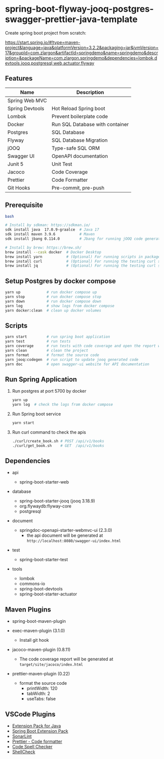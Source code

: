 # spring-boot-flyway-jooq-postgres-swagger-prettier-java-template

Create spring boot project from scratch:

https://start.spring.io/#!type=maven-project&language=java&platformVersion=3.2.2&packaging=jar&jvmVersion=17&groupId=com.zlargon&artifactId=springdemo&name=springdemo&description=&packageName=com.zlargon.springdemo&dependencies=lombok,devtools,jooq,postgresql,web,actuator,flyway

## Features

| Name            | Description                     |
| --------------- | ------------------------------- |
| Spring Web MVC  |                                 |
| Spring Devtools | Hot Reload Spring boot          |
| Lombok          | Prevent boilerplate code        |
| Docker          | Run SQL Database with container |
| Postgres        | SQL Database                    |
| Flyway          | SQL Database Migration          |
| jOOQ            | Type-safe SQL ORM               |
| Swagger UI      | OpenAPI documentation           |
| Junit 5         | Unit Test                       |
| Jacoco          | Code Coverage                   |
| Prettier        | Code Formatter                  |
| Git Hooks       | Pre-commit, pre-push            |

## Prerequisite

```bash
bash

# Install by sdkman: https://sdkman.io/
sdk install java  17.0.9-graalce  # Java 17
sdk install maven 3.9.6           # Maven
sdk install jbang 0.114.0         # Jbang for running jOOQ code generator script

# Install by brew: https://brew.sh/
brew install --cask docker  # Docker Desktop
brew install yarn           # (Optional) For running scripts in package.json (yarn 1.22.x)
brew install curl           # (Optional) For running the testing curl script
brew install jq             # (Optional) For running the testing curl script
```

## Setup Postgres by docker compose

```bash
yarn up            # run docker compose up
yarn stop          # run docker compose stop
yarn down          # run docker compose down
yarn log           # show logs from docker compose
yarn docker:clean  # clean up docker volumes
```

## Scripts

```bash
yarn start         # run spring boot application
yarn test          # run tests
yarn coverage      # run tests with code coverage and open the report website
yarn clean         # clean the project
yarn format        # format the source code
yarn jooq:codegen  # run script to update jooq generated code
yarn doc           # open swagger-ui website for API documentation
```

## Run Spring Application

1. Run postgres at port 5700 by docker

   ```bash
   yarn up
   yarn log  # check the logs from docker compose
   ```

2. Run Spring boot service

   ```bash
   yarn start
   ```

3. Run curl command to check the apis

   ```bash
   ./curl/create_book.sh # POST /api/v1/books
   ./curl/get_book.sh    # GET  /api/v1/books
   ```

## Dependencies

- api

  - spring-boot-starter-web

- database

  - spring-boot-starter-jooq (jooq 3.18.9)
  - org.flywaydb:flyway-core
  - postgresql

- document

  - springdoc-openapi-starter-webmvc-ui (2.3.0)
    - the api document will be generated at `http://localhost:8080/swagger-ui/index.html`

- test

  - spring-boot-starter-test

- tools

  - lombok
  - commons-io
  - spring-boot-devtools
  - spring-boot-starter-actuator

## Maven Plugins

- spring-boot-maven-plugin

- exec-maven-plugin (3.1.0)

  - Install git hook

- jacoco-maven-plugin (0.8.11)

  - The code coverage report will be generated at `target/site/jacoco/index.html`

- prettier-maven-plugin (0.22)

  - format the source code
    - printWidth: 120
    - tabWidth: 2
    - useTabs: false

## VSCode Plugins

- [Extension Pack for Java](https://marketplace.visualstudio.com/items?itemName=vscjava.vscode-java-pack)
- [Spring Boot Extension Pack](https://marketplace.visualstudio.com/items?itemName=Pivotal.vscode-boot-dev-pack)
- [SonarLint](https://marketplace.visualstudio.com/items?itemName=SonarSource.sonarlint-vscode)
- [Prettier - Code formatter](https://marketplace.visualstudio.com/items?itemName=esbenp.prettier-vscode)
- [Code Spell Checker](https://marketplace.visualstudio.com/items?itemName=streetsidesoftware.code-spell-checker)
- [ShellCheck](https://marketplace.visualstudio.com/items?itemName=timonwong.shellcheck)
